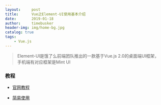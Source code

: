 ```yaml
---
layout:     post
title:      Vue之Element-UI使用基本介绍
date:       2019-01-18
author:     timebusker
header-img: img/home-bg.jpg
catalog: true
tags:
    - Vue.js
---
```


> Element-Ul是饿了么前端团队推出的一款基于Vue.js 2.0的桌面端UI框架，手机端有对应框架是Mint UI

### 教程

- [官网教程](http://element-cn.eleme.io/#/zh-CN/component/installation)

- [简易使用](https://blog.csdn.net/csdnear/article/details/79426915)